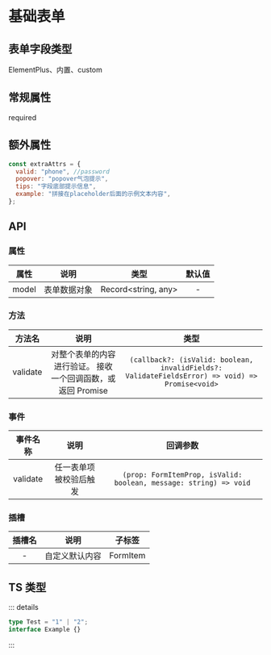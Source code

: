 <script lang="ts" setup>
import {reactive} from "vue";
const model=reactive({
  xb: 0
})
const fields=[
  {prop: 'xm',label: '姓名',required:true},
  {prop: 'zh',label: '电话',extraAttrs:{ valid: 'phone' }},
  {prop: 'mm',label: '密码',extraAttrs:{ valid: 'password' }},
  {prop:'lx',label:'类型',type: 'select',options: [
    {label: '类型0',value: 0},
    {label: '类型1',value: 1},
    {label: '类型2',value: 2}
  ]},
  {prop:'xb',label:'性别',type: 'radio-group',options: [
    {label: '未知',value: 0},
    {label: '男',value: 1},
    {label: '女',value: 2}
  ]}
]
</script>

# 基础表单

## 表单字段类型

ElementPlus、内置、custom
<BaseForm v-model="model" :fields="fields"/>

## 常规属性

required

## 额外属性

```js
const extraAttrs = {
  valid: "phone", //password
  popover: "popover气泡提示",
  tips: "字段底部提示信息",
  example: "拼接在placeholder后面的示例文本内容",
};
```

## API

### 属性

| 属性  |     说明     |        类型         | 默认值 |
| :---: | :----------: | :-----------------: | :----: |
| model | 表单数据对象 | Record<string, any> |   -    |

### 方法

|  方法名  |                            说明                             |                                              类型                                               |
| :------: | :---------------------------------------------------------: | :---------------------------------------------------------------------------------------------: |
| validate | 对整个表单的内容进行验证。 接收一个回调函数，或返回 Promise | `(callback?: (isValid: boolean, invalidFields?: ValidateFieldsError) => void) => Promise<void>` |

### 事件

| 事件名称 |          说明          |                             回调参数                              |
| :------: | :--------------------: | :---------------------------------------------------------------: |
| validate | 任一表单项被校验后触发 | `(prop: FormItemProp, isValid: boolean, message: string) => void` |

### 插槽

| 插槽名 |      说明      |  子标签  |
| :----: | :------------: | :------: |
|   -    | 自定义默认内容 | FormItem |

## TS 类型

::: details

```ts
type Test = "1" | "2";
interface Example {}
```

:::
